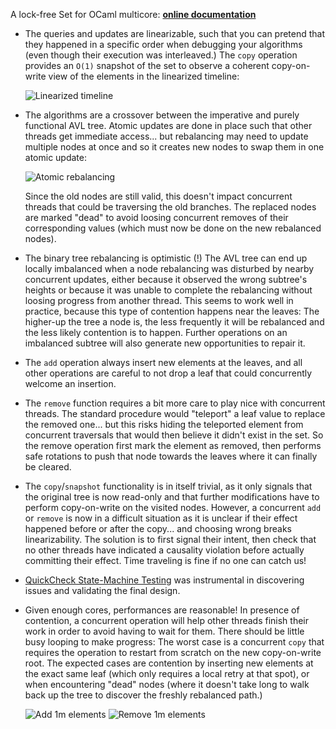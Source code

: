 A lock-free Set for OCaml multicore: [**online documentation**](https://art-w.github.io/mcset/mcset/Mcset)

- The queries and updates are linearizable, such that you can pretend that they happened in a specific order when debugging your algorithms (even though their execution was interleaved.) The `copy` operation provides an `O(1)` snapshot of the set to observe a coherent copy-on-write view of the elements in the linearized timeline:

  ![Linearized timeline](https://art-w.github.io/mcset/linearized.png)

- The algorithms are a crossover between the imperative and purely functional AVL tree. Atomic updates are done in place such that other threads get immediate access... but rebalancing may need to update multiple nodes at once and so it creates new nodes to swap them in one atomic update:

  ![Atomic rebalancing](https://art-w.github.io/mcset/balance.png)

  Since the old nodes are still valid, this doesn't impact concurrent threads that could be traversing the old branches. The replaced nodes are marked "dead" to avoid loosing concurrent removes of their corresponding values (which must now be done on the new rebalanced nodes).

- The binary tree rebalancing is optimistic (!) The AVL tree can end up locally imbalanced when a node rebalancing was disturbed by nearby concurrent updates, either because it observed the wrong subtree's heights or because it was unable to complete the rebalancing without loosing progress from another thread. This seems to work well in practice, because this type of contention happens near the leaves: The higher-up the tree a node is, the less frequently it will be rebalanced and the less likely contention is to happen. Further operations on an imbalanced subtree will also generate new opportunities to repair it.

- The `add` operation always insert new elements at the leaves, and all other operations are careful to not drop a leaf that could concurrently welcome an insertion.

- The `remove` function requires a bit more care to play nice with concurrent threads. The standard procedure would "teleport" a leaf value to replace the removed one... but this risks hiding the teleported element from concurrent traversals that would then believe it didn't exist in the set. So the remove operation first mark the element as removed, then performs safe rotations to push that node towards the leaves where it can finally be cleared.

- The `copy`/`snapshot` functionality is in itself trivial, as it only signals that the original tree is now read-only and that further modifications have to perform copy-on-write on the visited nodes. However, a concurrent `add` or `remove` is now in a difficult situation as it is unclear if their effect happened before or after the copy... and choosing wrong breaks linearizability. The solution is to first signal their intent, then check that no other threads have indicated a causality violation before actually committing their effect. Time traveling is fine if no one can catch us!

- [QuickCheck State-Machine Testing](https://github.com/jmid/multicoretests) was instrumental in discovering issues and validating the final design.

- Given enough cores, performances are reasonable! In presence of contention, a concurrent operation will help other threads finish their work in order to avoid having to wait for them. There should be little busy looping to make progress: The worst case is a concurrent `copy` that requires the operation to restart from scratch on the new copy-on-write root. The expected cases are contention by inserting new elements at the exact same leaf (which only requires a local retry at that spot), or when encountering "dead" nodes (where it doesn't take long to walk back up the tree to discover the freshly rebalanced path.)

  ![Add 1m elements](https://art-w.github.io/mcset/test_add.png) ![Remove 1m elements](https://art-w.github.io/mcset/test_remove.png)
